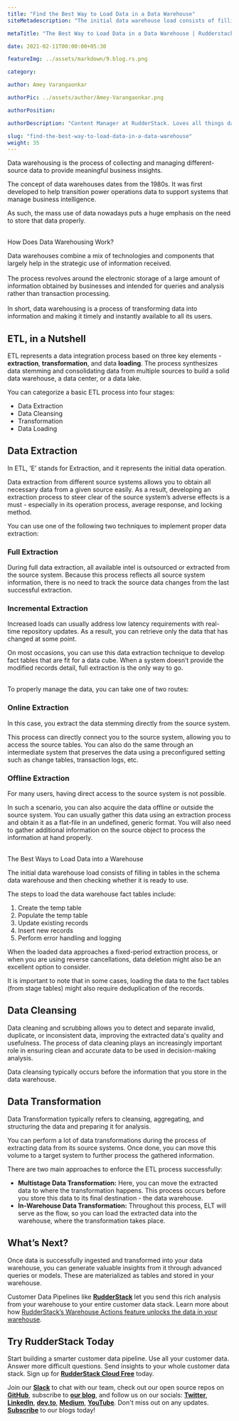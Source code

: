 ```yaml
---
title: "Find the Best Way to Load Data in a Data Warehouse"
siteMetadescription: "The initial data warehouse load consists of filling in tables in the schema data warehouse. See the steps to Best Way to Load Data in a Data Warehouse."

metaTitle: "The Best Way to Load Data in a Data Warehouse | Rudderstack"

date: 2021-02-11T00:00:00+05:30

featureImg: ../assets/markdown/9.blog.rs.png

category:

author: Amey Varangaonkar

authorPic: ../assets/author/Amey-Varangaonkar.png

authorPosition:

authorDescription: "Content Manager at RudderStack. Loves all things data. Manchester United, music, and sci-fi fan, among other things."

slug: "find-the-best-way-to-load-data-in-a-data-warehouse"
weight: 35
---
```


Data warehousing is the process of collecting and managing different-source data to provide meaningful business insights. 

The concept of data warehouses dates from the 1980s. It was first developed to help transition power operations data to support systems that manage business intelligence. 

As such, the mass use of data nowadays puts a huge emphasis on the need to store that data properly.

 \
How Does Data Warehousing Work?

Data warehouses combine a mix of technologies and components that largely help in the strategic use of information received.  \
 \
The process revolves around the electronic storage of a large amount of information obtained by businesses and intended for queries and analysis rather than transaction processing.  \
 \
In short, data warehousing is a process of transforming data into information and making it timely and instantly available to all its users.


## ETL, in a Nutshell 

ETL represents a data integration process based on three key elements - **extraction**, **transformation**, and data **loading**. The process synthesizes data stemming and consolidating data from multiple sources to build a solid data warehouse, a data center, or a data lake.

You can categorize a basic ETL process into four stages:

 



*   Data Extraction
*   Data Cleansing
*   Transformation
*   Data Loading


## Data Extraction

In ETL, ‘E’ stands for Extraction, and it represents the initial data operation.

Data extraction from different source systems allows you to obtain all necessary data from a given source easily. As a result, developing an extraction process to steer clear of the source system’s adverse effects is a must - especially in its operation process, average response, and locking method.

You can use one of the following two techniques to implement proper data extraction:


### **Full Extraction**

During full data extraction, all available intel is outsourced or extracted from the source system. Because this process reflects all source system information, there is no need to track the source data changes from the last successful extraction. 


### **Incremental Extraction**

Increased loads can usually address low latency requirements with real-time repository updates. As a result, you can retrieve only the data that has changed at some point.

On most occasions, you can use this data extraction technique to develop fact tables that are fit for a data cube. When a system doesn’t provide the modified records detail, full extraction is the only way to go.

 \
To properly manage the data, you can take one of two routes:


### **Online Extraction**

In this case, you extract the data stemming directly from the source system. 

This process can directly connect you to the source system, allowing you to access the source tables. You can also do the same through an intermediate system that preserves the data using a preconfigured setting such as change tables, transaction logs, etc. 


### **Offline Extraction**

For many users, having direct access to the source system is not possible.

In such a scenario, you can also acquire the data offline or outside the source system. You can usually gather this data using an extraction process and obtain it as a flat-file in an undefined, generic format. You will also need to gather additional information on the source object to process the information at hand properly.

 \
The Best Ways to Load Data into a Warehouse

The initial data warehouse load consists of filling in tables in the schema data warehouse and then checking whether it is ready to use. 

The steps to load the data warehouse fact tables include:



1. Create the temp table
2. Populate the temp table
3. Update existing records
4. Insert new records
5. Perform error handling and logging

When the loaded data approaches a fixed-period extraction process, or when you are using reverse cancellations, data deletion might also be an excellent option to consider.

It is important to note that in some cases, loading the data to the fact tables (from stage tables) might also require deduplication of the records.


## Data Cleansing

Data cleaning and scrubbing allows you to detect and separate invalid, duplicate, or inconsistent data, improving the extracted data's quality and usefulness. The process of data cleaning plays an increasingly important role in ensuring clean and accurate data to be used in decision-making analysis.

Data cleansing typically occurs before the information that you store in the data warehouse.


## Data Transformation

Data Transformation typically refers to cleansing, aggregating, and structuring the data and preparing it for analysis.

You can perform a lot of data transformations during the process of extracting data from its source systems. Once done, you can move this volume to a target system to further process the gathered information.

There are two main approaches to enforce the ETL process successfully:

 



*   **Multistage Data Transformation:** Here, you can move the extracted data to where the transformation happens. This process occurs before you store this data to its final destination - the data warehouse.
*   **In-Warehouse Data Transformation:** Throughout this process, ELT will serve as the flow, so you can load the extracted data into the warehouse, where the transformation takes place.


## What’s Next?

Once data is successfully ingested and transformed into your data warehouse, you can generate valuable insights from it through advanced queries or models. These are materialized as tables and stored in your warehouse.

Customer Data Pipelines like **[RudderStack](https://rudderstack.com/)** let you send this rich analysis from your warehouse to your entire customer data stack. Learn more about how [RudderStack’s Warehouse Actions feature unlocks the data in your warehouse](https://rudderstack.com/blog/rudderstack-warehouse-actions-unlocks-the-data-in-your-warehouse).


## Try RudderStack Today

Start building a smarter customer data pipeline. Use all your customer data. Answer more difficult questions. Send insights to your whole customer data stack. Sign up for **[RudderStack Cloud Free](https://app.rudderlabs.com/signup?type=freetrial)** today.

Join our **[Slack](https://resources.rudderstack.com/join-rudderstack-slack)** to chat with our team, check out our open source repos on **[GitHub](https://github.com/rudderlabs)**, subscribe to **[our blog](https://rudderstack.com/blog/)**, and follow us on our socials: **[Twitter](https://twitter.com/RudderStack)**, **[LinkedIn](https://www.linkedin.com/company/rudderlabs/)**, **[dev.to](https://dev.to/rudderstack)**, **[Medium](https://rudderstack.medium.com/)**, **[YouTube](https://www.youtube.com/channel/UCgV-B77bV_-LOmKYHw8jvBw)**. Don't miss out on any updates. **[Subscribe](https://rudderstack.com/blog/)** to our blogs today!

